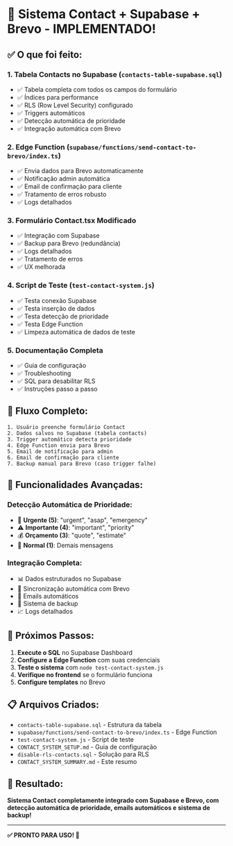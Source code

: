# 🎉 Sistema Contact + Supabase + Brevo - IMPLEMENTADO!

## ✅ **O que foi feito:**

### 1. **Tabela Contacts no Supabase** (`contacts-table-supabase.sql`)
- ✅ Tabela completa com todos os campos do formulário
- ✅ Índices para performance
- ✅ RLS (Row Level Security) configurado
- ✅ Triggers automáticos
- ✅ Detecção automática de prioridade
- ✅ Integração automática com Brevo

### 2. **Edge Function** (`supabase/functions/send-contact-to-brevo/index.ts`)
- ✅ Envia dados para Brevo automaticamente
- ✅ Notificação admin automática
- ✅ Email de confirmação para cliente
- ✅ Tratamento de erros robusto
- ✅ Logs detalhados

### 3. **Formulário Contact.tsx Modificado**
- ✅ Integração com Supabase
- ✅ Backup para Brevo (redundância)
- ✅ Logs detalhados
- ✅ Tratamento de erros
- ✅ UX melhorada

### 4. **Script de Teste** (`test-contact-system.js`)
- ✅ Testa conexão Supabase
- ✅ Testa inserção de dados
- ✅ Testa detecção de prioridade
- ✅ Testa Edge Function
- ✅ Limpeza automática de dados de teste

### 5. **Documentação Completa**
- ✅ Guia de configuração
- ✅ Troubleshooting
- ✅ SQL para desabilitar RLS
- ✅ Instruções passo a passo

## 🔄 **Fluxo Completo:**

```
1. Usuário preenche formulário Contact
2. Dados salvos no Supabase (tabela contacts)
3. Trigger automático detecta prioridade
4. Edge Function envia para Brevo
5. Email de notificação para admin
6. Email de confirmação para cliente
7. Backup manual para Brevo (caso trigger falhe)
```

## 🎯 **Funcionalidades Avançadas:**

### **Detecção Automática de Prioridade:**
- 🚨 **Urgente (5)**: "urgent", "asap", "emergency"
- ⚠️ **Importante (4)**: "important", "priority"  
- 💰 **Orçamento (3)**: "quote", "estimate"
- 📝 **Normal (1)**: Demais mensagens

### **Integração Completa:**
- 📊 Dados estruturados no Supabase
- 🔗 Sincronização automática com Brevo
- 📧 Emails automáticos
- 🔄 Sistema de backup
- 📈 Logs detalhados

## 🚀 **Próximos Passos:**

1. **Execute o SQL** no Supabase Dashboard
2. **Configure a Edge Function** com suas credenciais
3. **Teste o sistema** com `node test-contact-system.js`
4. **Verifique no frontend** se o formulário funciona
5. **Configure templates** no Brevo

## 📋 **Arquivos Criados:**

- `contacts-table-supabase.sql` - Estrutura da tabela
- `supabase/functions/send-contact-to-brevo/index.ts` - Edge Function
- `test-contact-system.js` - Script de teste
- `CONTACT_SYSTEM_SETUP.md` - Guia de configuração
- `disable-rls-contacts.sql` - Solução para RLS
- `CONTACT_SYSTEM_SUMMARY.md` - Este resumo

## 🎉 **Resultado:**

**Sistema Contact completamente integrado com Supabase e Brevo, com detecção automática de prioridade, emails automáticos e sistema de backup!**

---

**✅ PRONTO PARA USO! 🚀** 